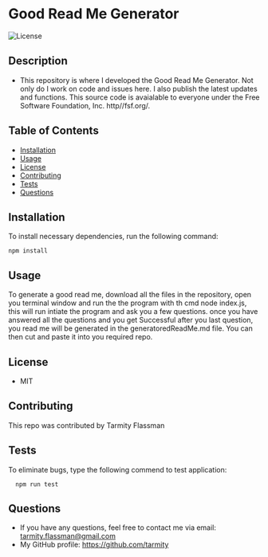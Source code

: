 # Good Read Me Generator
  ![License](https://img.shields.io/github/license/tarmity/readmeGenerator)
  
  ## Description
  * This repository is where I developed the Good Read Me Generator. Not only do I work on code and issues here. I also publish the latest updates and functions. This source code is avaialable to everyone under the Free Software Foundation, Inc. http//fsf.org/.

  ## Table of Contents
  * [Installation](#installation)
  * [Usage](#Usage)
  * [License](#License)
  * [Contributing](#Contributing)
  * [Tests](#Tests)
  * [Questions](#Questions)
  

  ## Installation
  To install necessary dependencies, run the following command:
  
    npm install

  ## Usage
  To generate a good read me, download all the files in the repository, open you terminal window and run the the program with th cmd node index.js, this will run intiate the program and ask you a few questions.
once you have answered all the questions and you get Successful after you last question, you read me will be generated in the 
generatoredReadMe.md file. You can then cut and paste it into you required repo.

  ## License
  * MIT

  ## Contributing
  This repo was contributed by Tarmity Flassman

  ## Tests
  To eliminate bugs, type the following commend to test application:
  
      npm run test

  ## Questions
  * If you have any questions, feel free to contact me via email: tarmity.flassman@gmail.com
  * My GitHub profile: https://github.com/tarmity
